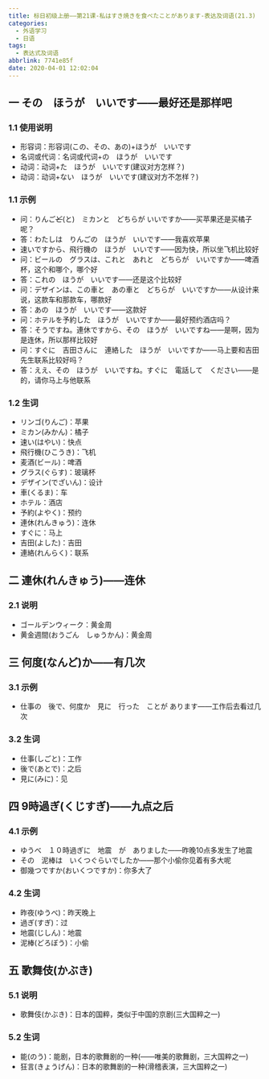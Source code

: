 ```yaml
---
title: 标日初级上册——第21课-私はすき焼きを食べたことがあります-表达及词语(21.3)
categories:
  - 外语学习
  - 日语
tags:
  - 表达式及词语
abbrlink: 7741e85f
date: 2020-04-01 12:02:04
---
```

## 一 その　ほうが　いいです——最好还是那样吧
### 1.1 使用说明
* 形容词：形容词(この、その、あの)+ほうが　いいです
* 名词或代词：名词或代词+の　ほうが　いいです
* 动词：动词+た　ほうが　いいです(建议对方怎样？)
* 动词：动词+ない　ほうが　いいです(建议对方不怎样？)

<!--more-->

### 1.1 示例

* 问：りんご~~ど~~(と)　ミカンと　どちらが  いいですか——买苹果还是买橘子呢？
* 答：わたしは　りんごの　ほうが　いいです——我喜欢苹果
* 速いですから、飛行機の　ほうが　いいです——因为快，所以坐飞机比较好
* 问：ビールの　グラスは、これと　あれと　どちらが　いいですか——啤酒杯，这个和哪个，哪个好
* 答：これの　ほうが　いいです——还是这个比较好
* 问：デザインは、この車と　あの車と　どちらが　いいですか——从设计来说，这款车和那款车，哪款好
* 答：あの　ほうが　いいです——这款好
* 问：ホテルを予約した　ほうが　いいですか——最好预约酒店吗？
* 答：そうですね。連休ですから、その　ほうが　いいですね——是啊，因为是连休，所以那样比较好
* 问：すぐに　吉田さんに　連絡した　ほうが　いいですか——马上要和吉田先生联系比较好吗？
* 答：ええ、その　ほうが　いいですね。すぐに　電話して　ください——是的，请你马上与他联系

### 1.2 生词

* リンゴ(りんご)：苹果
* ミカン(みかん)：橘子
* 速い(はやい)：快点
* 飛行機(ひこうき)：飞机
* 麦酒(ビール)：啤酒
* グラス(ぐらす)：玻璃杯
* デザイン(でざいん)：设计
* 車(くるま)：车
* ホテル：酒店
* 予約(よやく)：预约
* 連休(れんきゅう)：连休
* すぐに：马上
* 吉田(よした)：吉田
* 連絡(れんらく)：联系

## 二 連休(れんきゅう)——连休

### 2.1 说明

* ゴールデンウィーク：黄金周
* 黄金週間(おうごん　しゅうかん)：黄金周

## 三 何度(なんど)か——有几次

### 3.1 示例

* 仕事の　後で、何度か　見に　行った　ことが  あります——工作后去看过几次 

### 3.2 生词

* 仕事(しごと)：工作
* 後で(あとで)：之后
* 見に(みに)：见

## 四 9時過ぎ(くじすぎ)——九点之后

### 4.1 示例

* ゆうべ　１０時過ぎに　地震　が　ありました——昨晚10点多发生了地震
* その　泥棒は　いくつぐらいでしたか——那个小偷你见着有多大呢
* 御幾つですか(おいくつですか)：你多大了

### 4.2 生词

* 昨夜(ゆうべ)：昨天晚上
* 過ぎ(すぎ)：过
* 地震(じしん)：地震
* 泥棒(どろぼう)：小偷

## 五 歌舞伎(かぶき)

### 5.1 说明

* 歌舞伎(かぶき)：日本的国粹，类似于中国的京剧(三大国粹之一)

### 5.2 生词

* 能(のう)：能剧，日本的歌舞剧的一种(——唯美的歌舞剧，三大国粹之一)
* 狂言(きょうげん)：日本的歌舞剧的一种(滑稽表演，三大国粹之一)